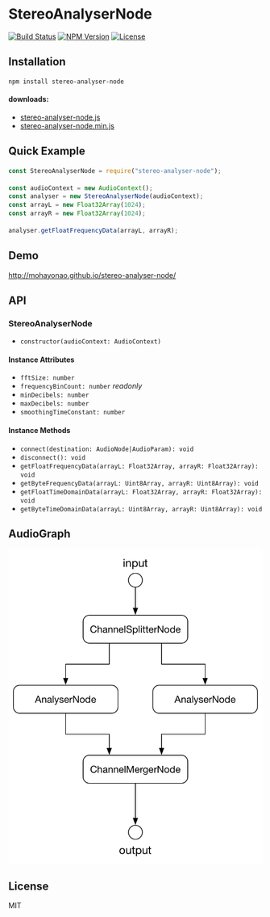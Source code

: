 # StereoAnalyserNode
[![Build Status](http://img.shields.io/travis/mohayonao/stereo-analyser-node.svg?style=flat-square)](https://travis-ci.org/mohayonao/stereo-analyser-node)
[![NPM Version](http://img.shields.io/npm/v/stereo-analyser-node.svg?style=flat-square)](https://www.npmjs.org/package/stereo-analyser-node)
[![License](http://img.shields.io/badge/license-MIT-brightgreen.svg?style=flat-square)](http://mohayonao.mit-license.org/)

## Installation

```
npm install stereo-analyser-node
```

#### downloads:

- [stereo-analyser-node.js](https://raw.githubusercontent.com/mohayonao/stereo-analyser-node/master/build/stereo-analyser-node.js)
- [stereo-analyser-node.min.js](https://raw.githubusercontent.com/mohayonao/stereo-analyser-node/master/build/stereo-analyser-node.min.js)

## Quick Example

```js
const StereoAnalyserNode = require("stereo-analyser-node");

const audioContext = new AudioContext();
const analyser = new StereoAnalyserNode(audioContext);
const arrayL = new Float32Array(1024);
const arrayR = new Float32Array(1024);

analyser.getFloatFrequencyData(arrayL, arrayR);
```

## Demo

http://mohayonao.github.io/stereo-analyser-node/

## API
### StereoAnalyserNode
  - `constructor(audioContext: AudioContext)`

#### Instance Attributes
  - `fftSize: number`
  - `frequencyBinCount: number` _readonly_
  - `minDecibels: number`
  - `maxDecibels: number`
  - `smoothingTimeConstant: number`

#### Instance Methods
  - `connect(destination: AudioNode|AudioParam): void`
  - `disconnect(): void`
  - `getFloatFrequencyData(arrayL: Float32Array, arrayR: Float32Array): void`
  - `getByteFrequencyData(arrayL: Uint8Array, arrayR: Uint8Array): void`
  - `getFloatTimeDomainData(arrayL: Float32Array, arrayR: Float32Array): void`
  - `getByteTimeDomainData(arrayL: Uint8Array, arrayR: Uint8Array): void`

## AudioGraph

![stereo-analyser-node](assets/stereo-analyser-node.png)

## License

MIT

